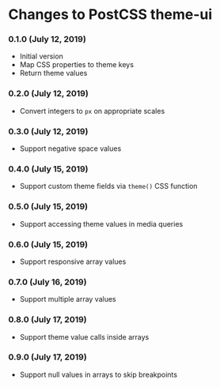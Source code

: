 # Changes to PostCSS theme-ui

### 0.1.0 (July 12, 2019)

- Initial version
- Map CSS properties to theme keys
- Return theme values

### 0.2.0 (July 12, 2019)

- Convert integers to `px` on appropriate scales

### 0.3.0 (July 12, 2019)

- Support negative space values

### 0.4.0 (July 15, 2019)

- Support custom theme fields via `theme()` CSS function

### 0.5.0 (July 15, 2019)

- Support accessing theme values in media queries

### 0.6.0 (July 15, 2019)

- Support responsive array values

### 0.7.0 (July 16, 2019)

- Support multiple array values

### 0.8.0 (July 17, 2019)

- Support theme value calls inside arrays

### 0.9.0 (July 17, 2019)

- Support null values in arrays to skip breakpoints
